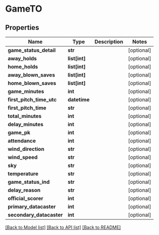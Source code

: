 # GameTO

## Properties
Name | Type | Description | Notes
------------ | ------------- | ------------- | -------------
**game_status_detail** | **str** |  | [optional] 
**away_holds** | **list[int]** |  | [optional] 
**home_holds** | **list[int]** |  | [optional] 
**away_blown_saves** | **list[int]** |  | [optional] 
**home_blown_saves** | **list[int]** |  | [optional] 
**game_minutes** | **int** |  | [optional] 
**first_pitch_time_utc** | **datetime** |  | [optional] 
**first_pitch_time** | **str** |  | [optional] 
**total_minutes** | **int** |  | [optional] 
**delay_minutes** | **int** |  | [optional] 
**game_pk** | **int** |  | [optional] 
**attendance** | **int** |  | [optional] 
**wind_direction** | **str** |  | [optional] 
**wind_speed** | **str** |  | [optional] 
**sky** | **str** |  | [optional] 
**temperature** | **str** |  | [optional] 
**game_status_ind** | **str** |  | [optional] 
**delay_reason** | **str** |  | [optional] 
**official_scorer** | **int** |  | [optional] 
**primary_datacaster** | **int** |  | [optional] 
**secondary_datacaster** | **int** |  | [optional] 

[[Back to Model list]](../README.md#documentation-for-models) [[Back to API list]](../README.md#documentation-for-api-endpoints) [[Back to README]](../README.md)

